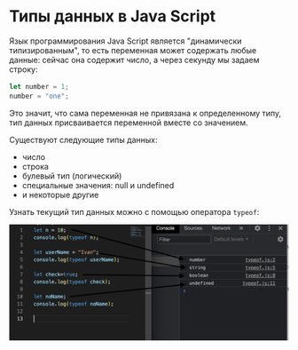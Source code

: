# Типы данных в Java Script

Язык программирования Java Script является "динамически типизированным", то есть переменная может содержать любые данные: сейчас она содержит число, а через секунду мы задаем строку:

```jsx
let number = 1;
number = "one";
```

Это значит, что сама переменная не привязана к определенному типу, тип данных присваивается переменной вместе со значением.

Существуют следующие типы данных:

- число
- строка
- булевый тип (логический)
- специальные значения: null и undefined
- и некоторые другие

Узнать текущий тип данных можно с помощью оператора `typeof`:

![screenshot](/pictures/typeof.png)
